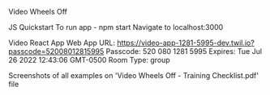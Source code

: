 Video Wheels Off

JS Quickstart
To run app - npm start
Navigate to localhost:3000

Video React App 
Web App URL: https://video-app-1281-5995-dev.twil.io?passcode=52008012815995
Passcode: 520 080 1281 5995
Expires: Tue Jul 26 2022 12:43:06 GMT-0500
Room Type: group

Screenshots of all examples on 'Video Wheels Off - Training Checklist.pdf' file
